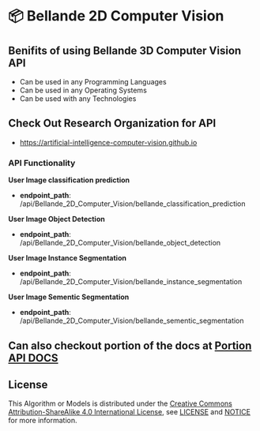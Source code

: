 # 📦 Bellande 2D Computer Vision

## Benifits of using Bellande 3D Computer Vision API
- Can be used in any Programming Languages
- Can be used in any Operating Systems
- Can be used with any Technologies

## Check Out Research Organization for API
- https://artificial-intelligence-computer-vision.github.io

### API Functionality

**User Image classification prediction**
- **endpoint_path**: /api/Bellande_2D_Computer_Vision/bellande_classification_prediction

**User Image Object Detection**
- **endpoint_path**: /api/Bellande_2D_Computer_Vision/bellande_object_detection

**User Image Instance Segmentation**
- **endpoint_path**: /api/Bellande_2D_Computer_Vision/bellande_instance_segmentation

**User Image Sementic Segmentation**
- **endpoint_path**: /api/Bellande_2D_Computer_Vision/bellande_sementic_segmentation


## Can also checkout portion of the docs at [Portion API DOCS](https://github.com/Artificial-Intelligence-Computer-Vision/bellande_2d_computer_vision/blob/main/api_docs.md)


## License
This Algorithm or Models is distributed under the [Creative Commons Attribution-ShareAlike 4.0 International License](http://creativecommons.org/licenses/by-sa/4.0/), see [LICENSE](https://github.com/RonaldsonBellande/bellande_3d_computer_vision/blob/main/LICENSE) and [NOTICE](https://github.com/RonaldsonBellande/bellande_2d_computer_vision/blob/main/LICENSE) for more information.
